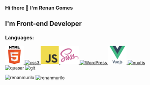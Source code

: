 ### Hi there 👋 I'm Renan Gomes
## I'm Front-end Developer

<!--
**renanmurilo/renanmurilo** is a ✨ _special_ ✨ repository because its `README.md` (this file) appears on your GitHub profile.

Here are some ideas to get you started:

- 🔭 I’m currently working on ...
- 🌱 I’m currently learning ...
- 👯 I’m looking to collaborate on ...
- 🤔 I’m looking for help with ...
- 💬 Ask me about ...
- 📫 How to reach me: ...
- 😄 Pronouns: ...
- ⚡ Fun fact: ...
-->

<h3 align="left">Languages:</h3>

<p align="left">
    <a href="https://www.w3.org/html/" target="_blank"> 
        <img src="https://raw.githubusercontent.com/devicons/devicon/master/icons/html5/html5-original-wordmark.svg" alt="html5" width="60" height="60" /> 
    </a>
    <a href="https://css-tricks.com/" target="_blank"> 
        <img src="https://www.vectorlogo.zone/logos/w3_css/w3_css-official.svg" alt="css3" width="60" height="60" /> 
    </a>
    <a href="https://developer.mozilla.org/en-US/docs/Web/JavaScript" target="_blank"> 
        <img src="https://raw.githubusercontent.com/devicons/devicon/master/icons/javascript/javascript-original.svg"
            alt="javascript" width="60" height="60" /> 
    </a>
    <a href="https://sass-lang.com" target="_blank"> 
        <img src="https://raw.githubusercontent.com/devicons/devicon/master/icons/sass/sass-original.svg" alt="sass"
            width="60" height="60" /> 
    </a>
    <a href="https://br.wordpress.org/" target="_blank"> 
        <img src="https://www.vectorlogo.zone/logos/wordpress/wordpress-tile.svg" alt="WordPress"
            width="60" height="60" /> 
    </a>
    <a href="https://vuejs.org/" target="_blank"> 
        <img src="https://raw.githubusercontent.com/devicons/devicon/master/icons/vuejs/vuejs-original-wordmark.svg" alt="vuejs" width="60" height="60" /> 
    </a>
    <a href="https://nuxtjs.org/" target="_blank"> 
        <img src="https://www.vectorlogo.zone/logos/nuxtjs/nuxtjs-icon.svg" alt="nuxtjs" width="60" height="60" /> 
    </a>
    <a href="https://quasar.dev/" target="_blank"> 
        <img src="https://cdn.quasar.dev/logo/svg/quasar-logo.svg" alt="quasar" width="60" height="60" /> 
    </a>
    <a href="https://git-scm.com/" target="_blank">
        <img src="https://www.vectorlogo.zone/logos/git-scm/git-scm-icon.svg" alt="git" width="60" height="60" /> 
    </a>
</p>

<p><img align="left" src="https://github-readme-stats.vercel.app/api/top-langs?username=renanmurilo&show_icons=true&locale=en&layout=compact" alt="renanmurilo" /></p>

<p>&nbsp;<img align="center" src="https://github-readme-stats.vercel.app/api?username=renanmurilo&show_icons=true&locale=en" alt="renanmurilo" /></p>
